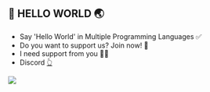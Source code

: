 ## 💪 HELLO WORLD 🌏

- Say 'Hello World' in Multiple Programming Languages ✅
- Do you want to support us? Join now! 🤘
- I need support from you 🚀🤘
- Discord <a href="https://discord.gg/UzUPnj9m">👆</a> 

<img src="https://s3-us-east-2.amazonaws.com/maryville/wp-content/uploads/2020/12/03130857/MVU-MSDSCI-2020-Q2-Skyscraper_-X-Types-of-Programming-Languages-for-Data-Science-header-v1.jpg">
